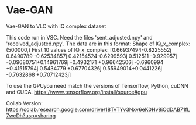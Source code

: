 # Vae-GAN
Vae-GAN to VLC with IQ complex dataset

This code run in VSC. 
Need the files 'sent_adjusted.npy' and 'received_adjusted.npy'.
The data are in this format:
Shape of IQ_x_complex: (500000,)
First 10 values of IQ_x_complex: [0.66937494-0.8225552j   0.6490789 -0.62534857j  0.42154524-0.6299593j 0.512511  -0.929957j   -0.09680751+0.14961769j -0.4932171 +0.96642506j -0.6960994 +0.41515794j  0.5434779 +0.67704326j  0.55949014+0.0441226j -0.7632868 +0.70712423j]

To use the GPUyou need match the versions of Tensorflow, Python, cuDNN and CUDA. https://www.tensorflow.org/install/source#gpu

Collab Version: https://colab.research.google.com/drive/18TvTYv3Nxv6eK0Hv8iOdDAB71fL7wcDh?usp=sharing

